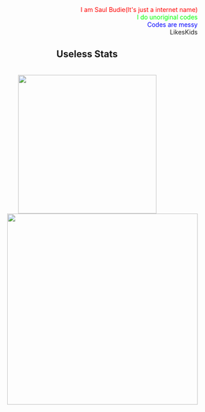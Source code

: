 <div style="text-align: right;color:red;">I am Saul Budie(It's just a internet name)</div>
<div style="text-align: right;color:lime;">I do unoriginal codes</div>
<div style="text-align: right;color:blue;">Codes are messy</div>
<div style="text-align: right;color:magneta;">LikesKids</div>

<h2 align="center">Useless Stats</h2>
<!-- https://github.com/anuraghazra/github-readme-stats -->
<br>
<div align=center>
  <a href="#" title="SaulBudie">
    <img width="315" align="center" src="https://github-readme-stats.vercel.app/api/top-langs/?username=SaulBudie&hide=c%23,powershell,Mathematica,Ruby,Objective-C,Objective-C%2b%2b,Cuda&title_color=61dafb&text_color=ffffff&icon_color=61dafb&bg_color=20232a&langs_count=8&layout=compact&border_color=61dafb&hide_border=true" />
  </a>
  <a href="#" title="SaulBudie">
    <img align="right" width="434" src="https://github-readme-stats.vercel.app/api?username=SaulBudie&show_icons=true&theme=react&border_color=61dafb&hide_border=true" />
  </a>
</div>